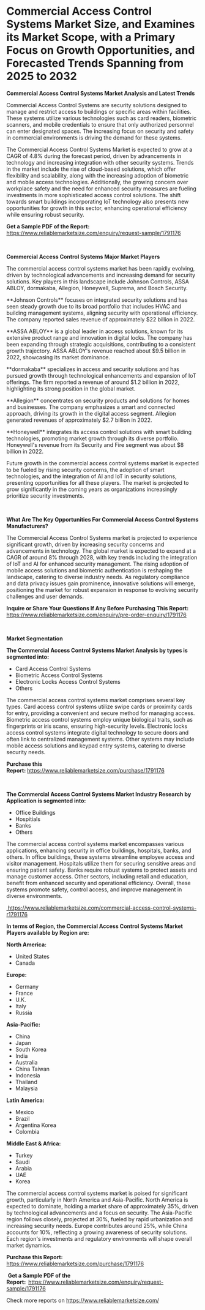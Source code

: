 <p><h1>Commercial Access Control Systems Market Size, and Examines its Market Scope, with a Primary Focus on Growth Opportunities, and Forecasted Trends Spanning from 2025 to 2032</h1></p><p><strong>Commercial Access Control Systems Market Analysis and Latest Trends</strong></p>
<p><p>Commercial Access Control Systems are security solutions designed to manage and restrict access to buildings or specific areas within facilities. These systems utilize various technologies such as card readers, biometric scanners, and mobile credentials to ensure that only authorized personnel can enter designated spaces. The increasing focus on security and safety in commercial environments is driving the demand for these systems.</p><p>The Commercial Access Control Systems Market is expected to grow at a CAGR of 4.8% during the forecast period, driven by advancements in technology and increasing integration with other security systems. Trends in the market include the rise of cloud-based solutions, which offer flexibility and scalability, along with the increasing adoption of biometric and mobile access technologies. Additionally, the growing concern over workplace safety and the need for enhanced security measures are fueling investments in more sophisticated access control solutions. The shift towards smart buildings incorporating IoT technology also presents new opportunities for growth in this sector, enhancing operational efficiency while ensuring robust security.</p></p>
<p><strong>Get a Sample PDF of the Report:&nbsp;</strong> <a href="https://www.reliablemarketsize.com/enquiry/request-sample/1791176?utm_campaign=2461&utm_medium=2&utm_source=Github&utm_content=ia&utm_term=09042025&utm_id=commercial-access-control-systems">https://www.reliablemarketsize.com/enquiry/request-sample/1791176</a></p>
<p>&nbsp;</p>
<p><strong>Commercial Access Control Systems Major Market Players</strong></p>
<p><p>The commercial access control systems market has been rapidly evolving, driven by technological advancements and increasing demand for security solutions. Key players in this landscape include Johnson Controls, ASSA ABLOY, dormakaba, Allegion, Honeywell, Suprema, and Bosch Security.</p><p>**Johnson Controls** focuses on integrated security solutions and has seen steady growth due to its broad portfolio that includes HVAC and building management systems, aligning security with operational efficiency. The company reported sales revenue of approximately $22 billion in 2022.</p><p>**ASSA ABLOY** is a global leader in access solutions, known for its extensive product range and innovation in digital locks. The company has been expanding through strategic acquisitions, contributing to a consistent growth trajectory. ASSA ABLOY's revenue reached about $9.5 billion in 2022, showcasing its market dominance.</p><p>**dormakaba** specializes in access and security solutions and has pursued growth through technological enhancements and expansion of IoT offerings. The firm reported a revenue of around $1.2 billion in 2022, highlighting its strong position in the global market.</p><p>**Allegion** concentrates on security products and solutions for homes and businesses. The company emphasizes a smart and connected approach, driving its growth in the digital access segment. Allegion generated revenues of approximately $2.7 billion in 2022.</p><p>**Honeywell** integrates its access control solutions with smart building technologies, promoting market growth through its diverse portfolio. Honeywell's revenue from its Security and Fire segment was about $8 billion in 2022.</p><p>Future growth in the commercial access control systems market is expected to be fueled by rising security concerns, the adoption of smart technologies, and the integration of AI and IoT in security solutions, presenting opportunities for all these players. The market is projected to grow significantly in the coming years as organizations increasingly prioritize security investments.</p></p>
<p>&nbsp;</p>
<p><strong>What Are The Key Opportunities For Commercial Access Control Systems Manufacturers?</strong></p>
<p><p>The Commercial Access Control Systems market is projected to experience significant growth, driven by increasing security concerns and advancements in technology. The global market is expected to expand at a CAGR of around 8% through 2028, with key trends including the integration of IoT and AI for enhanced security management. The rising adoption of mobile access solutions and biometric authentication is reshaping the landscape, catering to diverse industry needs. As regulatory compliance and data privacy issues gain prominence, innovative solutions will emerge, positioning the market for robust expansion in response to evolving security challenges and user demands.</p></p>
<p><strong>Inquire or Share Your Questions If Any Before Purchasing This Report:</strong> <a href="https://www.reliablemarketsize.com/enquiry/pre-order-enquiry/1791176?utm_campaign=2461&utm_medium=2&utm_source=Github&utm_content=ia&utm_term=09042025&utm_id=commercial-access-control-systems">https://www.reliablemarketsize.com/enquiry/pre-order-enquiry/1791176</a></p>
<p>&nbsp;</p>
<p><strong>Market Segmentation</strong></p>
<p><strong>The Commercial Access Control Systems Market Analysis by types is segmented into:</strong></p>
<p><ul><li>Card Access Control Systems</li><li>Biometric Access Control Systems</li><li>Electronic Locks Access Control Systems</li><li>Others</li></ul></p>
<p><p>The commercial access control systems market comprises several key types. Card access control systems utilize swipe cards or proximity cards for entry, providing a convenient and secure method for managing access. Biometric access control systems employ unique biological traits, such as fingerprints or iris scans, ensuring high-security levels. Electronic locks access control systems integrate digital technology to secure doors and often link to centralized management systems. Other systems may include mobile access solutions and keypad entry systems, catering to diverse security needs.</p></p>
<p><strong>Purchase this Report:&nbsp;</strong><a href="https://www.reliablemarketsize.com/purchase/1791176?utm_campaign=2461&utm_medium=2&utm_source=Github&utm_content=ia&utm_term=09042025&utm_id=commercial-access-control-systems">https://www.reliablemarketsize.com/purchase/1791176</a></p>
<p>&nbsp;</p>
<p><strong>The Commercial Access Control Systems Market Industry Research by Application is segmented into:</strong></p>
<p><ul><li>Office Buildings</li><li>Hospitials</li><li>Banks</li><li>Others</li></ul></p>
<p><p>The commercial access control systems market encompasses various applications, enhancing security in office buildings, hospitals, banks, and others. In office buildings, these systems streamline employee access and visitor management. Hospitals utilize them for securing sensitive areas and ensuring patient safety. Banks require robust systems to protect assets and manage customer access. Other sectors, including retail and education, benefit from enhanced security and operational efficiency. Overall, these systems promote safety, control access, and improve management in diverse environments.</p></p>
<p><a href="https://www.reliablemarketsize.com/commercial-access-control-systems-r1791176?utm_campaign=2461&utm_medium=2&utm_source=Github&utm_content=ia&utm_term=09042025&utm_id=commercial-access-control-systems">&nbsp;https://www.reliablemarketsize.com/commercial-access-control-systems-r1791176</a></p>
<p><strong>In terms of Region, the Commercial Access Control Systems Market Players available by Region are:</strong></p>
<p>
    <p> <strong> North America: </strong>
        <ul>
            <li>United States</li>
            <li>Canada</li>
        </ul>
        </p> 
    <p> <strong> Europe: </strong>
        <ul>
            <li>Germany</li>
            <li>France</li>
            <li>U.K.</li>
            <li>Italy</li>
            <li>Russia</li>
        </ul>
        </p> 
    <p> <strong> Asia-Pacific: </strong>
        <ul>
            <li>China</li>
            <li>Japan</li>
            <li>South Korea</li>
            <li>India</li>
            <li>Australia</li>
            <li>China Taiwan</li>
            <li>Indonesia</li>
            <li>Thailand</li>
            <li>Malaysia</li>
        </ul>
        </p> 
    <p> <strong> Latin America: </strong>
        <ul>
            <li>Mexico</li>
            <li>Brazil</li>
            <li>Argentina Korea</li>
            <li>Colombia</li>
        </ul>
        </p> 
    <p> <strong> Middle East & Africa: </strong>
        <ul>
            <li>Turkey</li>
            <li>Saudi</li>
            <li>Arabia</li>
            <li>UAE</li>
            <li>Korea</li>
        </ul>
    </p>
    </p>
<p><p>The commercial access control systems market is poised for significant growth, particularly in North America and Asia-Pacific. North America is expected to dominate, holding a market share of approximately 35%, driven by technological advancements and a focus on security. The Asia-Pacific region follows closely, projected at 30%, fueled by rapid urbanization and increasing security needs. Europe contributes around 25%, while China accounts for 10%, reflecting a growing awareness of security solutions. Each region's investments and regulatory environments will shape overall market dynamics.</p></p>
<p><strong>Purchase this Report: </strong><a href="https://www.reliablemarketsize.com/purchase/1791176?utm_campaign=2461&utm_medium=2&utm_source=Github&utm_content=ia&utm_term=09042025&utm_id=commercial-access-control-systems">https://www.reliablemarketsize.com/purchase/1791176</a></p>
<p>&nbsp;<strong>Get a Sample PDF of the Report:&nbsp;&nbsp;</strong><a href="https://www.reliablemarketsize.com/enquiry/request-sample/1791176?utm_campaign=2461&utm_medium=2&utm_source=Github&utm_content=ia&utm_term=09042025&utm_id=commercial-access-control-systems">https://www.reliablemarketsize.com/enquiry/request-sample/1791176</a></p>
<p><strong></strong></p>
<p>Check more reports on <a href="https://www.reliablemarketsize.com/?utm_campaign=2461&utm_medium=2&utm_source=Github&utm_content=ia&utm_term=09042025&utm_id=commercial-access-control-systems">https://www.reliablemarketsize.com/</a></p>